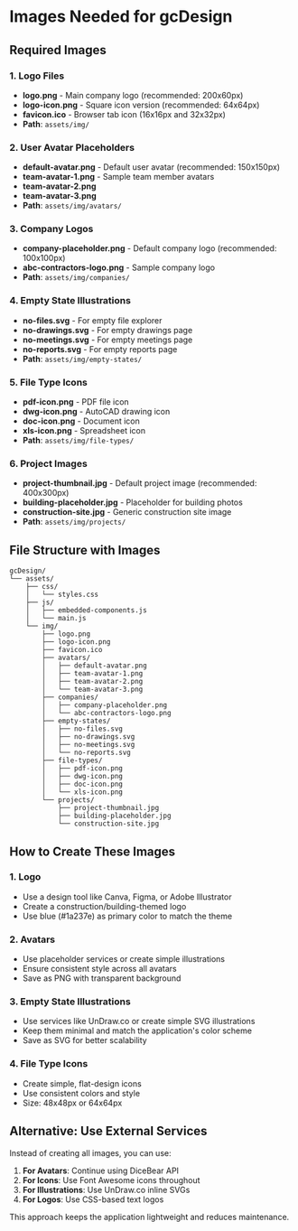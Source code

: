 # Images Needed for gcDesign

## Required Images

### 1. Logo Files
- **logo.png** - Main company logo (recommended: 200x60px)
- **logo-icon.png** - Square icon version (recommended: 64x64px)
- **favicon.ico** - Browser tab icon (16x16px and 32x32px)
- **Path**: `assets/img/`

### 2. User Avatar Placeholders
- **default-avatar.png** - Default user avatar (recommended: 150x150px)
- **team-avatar-1.png** - Sample team member avatars
- **team-avatar-2.png**
- **team-avatar-3.png**
- **Path**: `assets/img/avatars/`

### 3. Company Logos
- **company-placeholder.png** - Default company logo (recommended: 100x100px)
- **abc-contractors-logo.png** - Sample company logo
- **Path**: `assets/img/companies/`

### 4. Empty State Illustrations
- **no-files.svg** - For empty file explorer
- **no-drawings.svg** - For empty drawings page
- **no-meetings.svg** - For empty meetings page
- **no-reports.svg** - For empty reports page
- **Path**: `assets/img/empty-states/`

### 5. File Type Icons
- **pdf-icon.png** - PDF file icon
- **dwg-icon.png** - AutoCAD drawing icon
- **doc-icon.png** - Document icon
- **xls-icon.png** - Spreadsheet icon
- **Path**: `assets/img/file-types/`

### 6. Project Images
- **project-thumbnail.jpg** - Default project image (recommended: 400x300px)
- **building-placeholder.jpg** - Placeholder for building photos
- **construction-site.jpg** - Generic construction site image
- **Path**: `assets/img/projects/`

## File Structure with Images

```
gcDesign/
└── assets/
    ├── css/
    │   └── styles.css
    ├── js/
    │   ├── embedded-components.js
    │   └── main.js
    └── img/
        ├── logo.png
        ├── logo-icon.png
        ├── favicon.ico
        ├── avatars/
        │   ├── default-avatar.png
        │   ├── team-avatar-1.png
        │   ├── team-avatar-2.png
        │   └── team-avatar-3.png
        ├── companies/
        │   ├── company-placeholder.png
        │   └── abc-contractors-logo.png
        ├── empty-states/
        │   ├── no-files.svg
        │   ├── no-drawings.svg
        │   ├── no-meetings.svg
        │   └── no-reports.svg
        ├── file-types/
        │   ├── pdf-icon.png
        │   ├── dwg-icon.png
        │   ├── doc-icon.png
        │   └── xls-icon.png
        └── projects/
            ├── project-thumbnail.jpg
            ├── building-placeholder.jpg
            └── construction-site.jpg
```

## How to Create These Images

### 1. Logo
- Use a design tool like Canva, Figma, or Adobe Illustrator
- Create a construction/building-themed logo
- Use blue (#1a237e) as primary color to match the theme

### 2. Avatars
- Use placeholder services or create simple illustrations
- Ensure consistent style across all avatars
- Save as PNG with transparent background

### 3. Empty State Illustrations
- Use services like UnDraw.co or create simple SVG illustrations
- Keep them minimal and match the application's color scheme
- Save as SVG for better scalability

### 4. File Type Icons
- Create simple, flat-design icons
- Use consistent colors and style
- Size: 48x48px or 64x64px

## Alternative: Use External Services

Instead of creating all images, you can use:

1. **For Avatars**: Continue using DiceBear API
2. **For Icons**: Use Font Awesome icons throughout
3. **For Illustrations**: Use UnDraw.co inline SVGs
4. **For Logos**: Use CSS-based text logos

This approach keeps the application lightweight and reduces maintenance.

